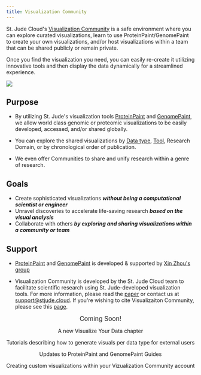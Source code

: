 ```yaml
---
title: Visualization Community
---
```


St. Jude Cloud's [Visualization Community](https://viz.stjude.cloud/) is a safe environment where you can explore curated visualizations, learn to use ProteinPaint/GenomePaint to create your own visualizations, and/or host visualizations within a team that can be shared publicly or remain private. 

Once you find the visualization you need, you can easily re-create it utilizing innovative tools and then display the data dynamically for a streamlined experience.

![](./vizhome.gif)

## Purpose
* By utilizing St. Jude's visualization tools [ProteinPaint](https://viz.stjude.cloud/tools/proteinpaint/) and [GenomePaint](https://viz.stjude.cloud/tools/genomepaint/), we allow world class genomic or proteomic visualizations to be easily developed, accessed, and/or shared globally.

* You can explore the shared visualizations by [Data type](/docs/visualization-community/datatypes/index.md/Supporteddatatypes/), [Tool](https://viz.stjude.cloud/tools), Research Domain, or by chronological order of publication. 

* We even offer Communities to share and unify research within a genre of research. 

## Goals
* Create sophisticated visualizations ***without being a computational scientist or engineer***
* Unravel discoveries to accelerate life-saving research ***based on the visual analysis***
* Collaborate with others ***by exploring and sharing visualizations within a community or team***

## Support
* [ProteinPaint](https://viz.stjude.cloud/tools/proteinpaint/) and [GenomePaint](https://viz.stjude.cloud/tools/genomepaint/) is developed & supported by [Xin Zhou's group](https://www.stjude.org/directory/z/xin-zhou.html)

* Visualization Community is developed by the St. Jude Cloud team to facilitate scientific research using St. Jude-developed visualization tools. For more information, please read the [paper](https://cancerdiscovery.aacrjournals.org/content/11/5/1082) or contact us at support@stjude.cloud. If you're wishing to cite Visualizaiton Community, please see this [page](https://university.stjude.cloud/docs/citing-stjude-cloud/).


<p align="center">
    <a style="font-size: larger" >Coming Soon!</a> 
<p align="center">
</a>A new Visualize Your Data chapter</p> 
<p align="center">
</a> Tutorials describing how to generate visuals per data type for external users</p>
<p align="center">
</a> Updates to ProteinPaint and GenomePaint Guides</p>
<p align="center">
</a> Creating custom visualizations within your Vizualization Community account</a></p>

